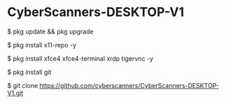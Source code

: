 # CyberScanners-DESKTOP-V1

$ pkg update && pkg upgrade

$ pkg install x11-repo -y

$ pkg install xfce4 xfce4-terminal xrdp tigervnc -y

$ pkg install git

$ git clone https://github.com/cyberscanners/CyberScanners-DESKTOP-V1.git
